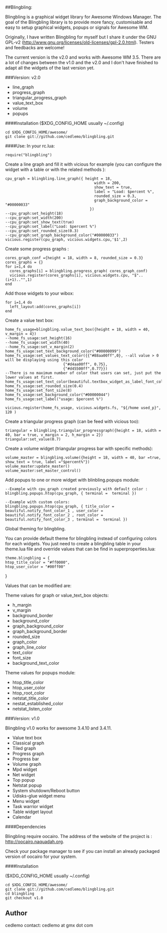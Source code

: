 ##Blingbling:

Blingbling is a graphical widget library for Awesome Windows Manager. The goal of the Blingbling library is to provide more fancy, customisable and easy to setup graphical widgets, popups or signals for Awesome WM.

Originally, I have written Blingbling for myself but I share it under the GNU GPL-v2 (http://www.gnu.org/licenses/old-licenses/gpl-2.0.html). Testers and feedbacks are welcome!

The current version is the v2.0 and works with Awesome WM 3.5. There are a lot of changes between the v1.0 and the v2.0 and I don't have finished to adapt all the widgets of the last version yet.

###Version: v2.0

*  line_graph
*  progress_graph
*  triangular_progress_graph
*  value_text_box
*  volume
*  popups

####Installation
($XDG_CONFIG_HOME usually ~/.config)

    cd $XDG_CONFIG_HOME/awesome/
    git clone git://github.com/cedlemo/blingbling.git

####Use:
In your rc.lua:

    require("blingbling")

Create a line graph and fill it with vicious for example (you can configure the widget with a table or with the related methods ):

    cpu_graph = blingbling.line_graph({ height = 18,
                                            width = 200,
                                            show_text = true,
                                            label = "Load: $percent %",
                                            rounded_size = 0.3,
                                            graph_background_color = "#00000033"
                                          })
    --cpu_graph:set_height(18)
    --cpu_graph:set_width(200)
    --cpu_graph:set_show_text(true)
    --cpu_graph:set_label("Load: $percent %")
    --cpu_graph:set_rounded_size(0.3)
    --cpu_graph:set_graph_background_color("#00000033")
    vicious.register(cpu_graph, vicious.widgets.cpu,'$1',2)

    
Create some progress graphs :

    cores_graph_conf ={height = 18, width = 8, rounded_size = 0.3}
    cores_graphs = {}
    for i=1,4 do
      cores_graphs[i] = blingbling.progress_graph( cores_graph_conf)
      vicious.register(cores_graphs[i], vicious.widgets.cpu, "$"..(i+1).."",1)
    end

Add those widgets to your wibox:

    for i=1,4 do
      left_layout:add(cores_graphs[i])
    end

Create a value text box:

    home_fs_usage=blingbling.value_text_box({height = 18, width = 40, v_margin = 4})
    --home_fs_usage:set_height(16)
    --home_fs_usage:set_width(40)
    --home_fs_usage:set_v_margin(2)
    home_fs_usage:set_text_background_color("#00000099")
    home_fs_usage:set_values_text_color({{"#88aa00ff",0}, --all value > 0 will be displaying using this color
                              {"#d4aa00ff", 0.75},
                              {"#d45500ff",0.77}})
    --There is no maximum number of color that users can set, just put the lower values at first. 
    home_fs_usage:set_text_color(beautiful.textbox_widget_as_label_font_color)
    home_fs_usage:set_rounded_size(0.4)
    home_fs_usage:set_font_size(8)
    home_fs_usage:set_background_color("#00000044")
    home_fs_usage:set_label("usage: $percent %")
    
    vicious.register(home_fs_usage, vicious.widgets.fs, "${/home used_p}", 120 )

Create a triangular progress graph (can be feed with vicious too):

    triangular = blingbling.triangular_progressgraph({height = 18, width = 40, bar = true, v_margin = 2, h_margin = 2})
    triangular:set_value(0.7)

Create a volume widget (triangular progress bar with specific methods):

    volume_master = blingbling.volume({height = 18, width = 40, bar =true, show_text = true, label ="$percent%"})
    volume_master:update_master()
    volume_master:set_master_control()

Add popups to one or more widget with blinbling.popups module:

    --Example with cpu_graph created previously with default color :
    blingbling.popups.htop(cpu_graph, { terminal =  terminal })

    --Example with custom colors:
    blingbling.popups.htop(cpu_graph, { title_color = beautiful.notify_font_color_1 , user_color = beautiful.notify_font_color_2 , root_color = beautiful.notify_font_color_3 , terminal =  terminal })

Global theming for blingbling.

You can provide default theme for blingbling instead of configuring colors for each widgets. You just need to create a blingbling table in your theme.lua file and override values that can be find in superproperties.lua:

    theme.blingbling = {
    htop_title_color = "#ff0000",
    htop_user_color = "#00ff00"
  }

Values that can be modified are:

Theme values for graph or value_text_box objects: 

*  h_margin
*  v_margin
*  background_border
*  background_color
*  graph_background_color
*  graph_background_border
*  rounded_size
*  graph_color
*  graph_line_color
*  text_color
*  font_size
*  background_text_color

 Theme values for popups module:

*  htop_title_color
*  htop_user_color
*  htop_root_color
*  netstat_title_color
*  nestat_established_color
*  netstat_listen_color

###Version: v1.0

Blingbling v1.0 works for awesome 3.4.10 and 3.4.11.
*  Value text box
*  Classical graph
*  Tiled graph
*  Progress graph
*  Progress bar
*  Volume graph
*  Mpd widget
*  Net widget
*  Top popup
*  Netstat popup
*  System shutdown/Reboot button
*  Udisks-glue widget menu
*  Menu widget
*  Task warrior widget
*  Table widget layout
*  Calendar

####Dependencies

Blingbling require oocairo. The address of the website of the project is : http://oocairo.naquadah.org.

Check your package manager to see if you can install an already packaged version of oocairo for your system.

####Installation

($XDG_CONFIG_HOME usually ~/.config)

    cd $XDG_CONFIG_HOME/awesome/
    git clone git://github.com/cedlemo/blingbling.git
    cd blingbling
    git checkout v1.0


Author
-------

cedlemo contact: cedlemo at gmx dot com
